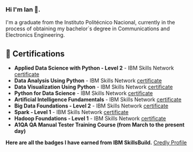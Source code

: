 ### Hi I'm Ian 👋. 
I'm a graduate from the Instituto Politécnico Nacional, currently in the process of obtaining my bachelor´s degree in Communications and Electronics Engineering.
<!--
**P-Illescas-I-L/P-Illescas-I-L** is a ✨ _special_ ✨ repository because its `README.md` (this file) appears on your GitHub profile.

Here are some ideas to get you started:

- 🔭 I’m currently working on ...
- 🌱 I’m currently learning ...
- 👯 I’m looking to collaborate on ...
- 🤔 I’m looking for help with ...
- 💬 Ask me about ...
- 📫 How to reach me: ...
- 😄 Pronouns: ...
- ⚡ Fun fact: ...
-->
## 📝 Certifications

- **Applied Data Science with Python - Level 2** - IBM Skills Network [certificate](https://www.credly.com/badges/f3a87756-f2f1-43b2-8e05-fcf9b84a25de/public_url)
- **Data Analysis Using Python** - IBM Skills Network [certificate](https://www.credly.com/badges/478d2bd6-27d7-4195-ae8d-742e55df368f/public_url)
- **Data Visualization Using Python** - IBM Skills Network [certificate](https://www.credly.com/earner/earned/badge/ae51b631-8f71-43a0-9b01-4dc04e613ac0)
- **Python for Data Science** - IBM Skills Network [certificate](https://www.credly.com/earner/earned/badge/dad0863b-d21f-4982-94d2-5594bdb79e17)
- **Artificial Intelligence Fundamentals** - IBM Skills Network [certificate](https://www.credly.com/earner/earned/badge/6537a86e-0171-47c9-b307-8e74e2ac5804)
- **Big Data Foundations - Level 2** - IBM Skills Network [certificate](https://www.credly.com/badges/361e8828-d727-4cb0-941c-8f8f0c3e4b91/public_url)
- **Spark - Level 1** - IBM Skills Network [certificate](https://www.credly.com/badges/dd9748c8-c6ce-462e-a99b-16ac8390289e/public_url)
- **Hadoop Foundations - Level 1**  - IBM Skills Network [certificate](https://www.credly.com/badges/ad8fe5ff-4323-4cf6-aee3-d8d05f0269cf/public_url)
- **A1QA QA Manual Tester Training Course (from March to the present day)**

**Here are all the badges I have earned from IBM SkillsBuild.** [Credly Profile](https://www.credly.com/users/ian-luis-perez-illescas)


